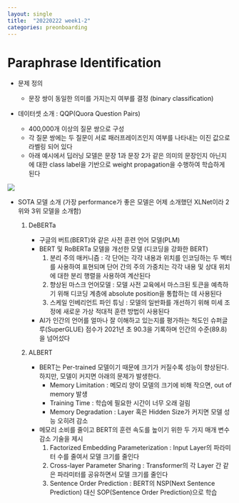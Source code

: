```yaml
---
layout: single
title:  "20220222 week1-2"
categories: preonboarding
---
```


# Paraphrase Identification

- 문제 정의
    - 문장 쌍이 동일한 의미를 가지는지 여부를 결정 (binary classification)
  
- 데이터셋 소개 : QQP(Quora Question Pairs)
    - 400,000개 이상의 질문 쌍으로 구성
    - 각 질문 쌍에는 두 질문이 서로 패러프레이즈인지 여부를 나타내는 이진 값으로 라벨링 되어 있다
    - 아래 예시에서 딥러닝 모델은 문장 1과 문장 2가 같은 의미의 문장인지 아닌지에 대한 class label을 기반으로 weight propagation을 수행하여 학습하게 된다

![](https://i.esdrop.com/d/f/Wt5zrblYBe/W1aPfjZ3Oy.png)
    
- SOTA 모델 소개 (가장 performance가 좋은 모델은 어제 소개했던 XLNet이라 2위와 3위 모델을 소개함)
    1. DeBERTa
        - 구글의 버트(BERT)와 같은 사전 훈련 언어 모델(PLM)
        - BERT 및 RoBERTa 모델을 개선한 모델 (디코딩을 강화한 BERT)
            1. 분리 주의 매커니즘 : 각 단어는 각각 내용과 위치를 인코딩하는 두 벡터를 사용하여 표현되며 단어 간의 주의 가중치는 각각 내용 및 상대 위치에 대한 분리 행렬을 사용하여 계산된다
            2. 향상된 마스크 언어모델 : 모델 사전 교육에서 마스크된 토큰을 예측하기 위해 디코딩 계층에 absolute position을 통합하는 데 사용된다
            3. 스케일 인베리언트 파인 튜닝 : 모델의 일반화를 개선하기 위해 미세 조정에 새로운 가상 적대적 훈련 방법이 사용된다
        - AI가 인간의 언어를 얼마나 잘 이해하고 있는지를 평가하는 척도인 슈퍼글루(SuperGLUE) 점수가 2021년 초 90.3을 기록하며 인간의 수준(89.8)을 넘어섰다

    2. ALBERT
        - BERT는 Per-trained 모델이기 때문에 크기가 커질수록 성능이 향상된다. 하지만, 모델이 커지면 아래의 문제가 발생한다.
            * Memory Limitation : 메모리 양이 모델의 크기에 비해 작으면, out of memory 발생
            * Training Time : 학습에 필요한 시간이 너무 오래 걸림
            * Memory Degradation : Layer 혹은 Hidden Size가 커지면 모델 성능 오히려 감소
        - 메모리 소비를 줄이고 BERT의 훈련 속도를 높이기 위한 두 가지 매개 변수 감소 기술을 제시
            1. Factorized Embedding Parameterization :  Input Layer의 파라미터 수를 줄여서 모델 크기를 줄인다
            2. Cross-layer Parameter Sharing : Transformer의 각 Layer 간 같은 파라미터를 공유하면서 모델 크기를 줄인다
            3. Sentence Order Prediction : BERT의 NSP(Next Sentence Prediction) 대신 SOP(Sentence Order Prediction)으로 학습
